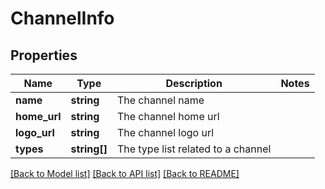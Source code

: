 # ChannelInfo

## Properties
Name | Type | Description | Notes
------------ | ------------- | ------------- | -------------
**name** | **string** | The channel name | 
**home_url** | **string** | The channel home url | 
**logo_url** | **string** | The channel logo url | 
**types** | **string[]** | The type list related to a channel | 

[[Back to Model list]](../README.md#documentation-for-models) [[Back to API list]](../README.md#documentation-for-api-endpoints) [[Back to README]](../README.md)


